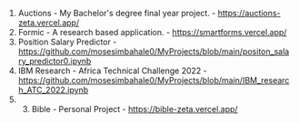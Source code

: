 1. Auctions - My Bachelor's degree final year project. - https://auctions-zeta.vercel.app/
2. Formic - A research based application. - https://smartforms.vercel.app/
3. Position Salary Predictor -https://github.com/mosesimbahale0/MyProjects/blob/main/positon_salary_predictor0.ipynb 
4. IBM Research - Africa Technical Challenge 2022 - https://github.com/mosesimbahale0/MyProjects/blob/main/IBM_research_ATC_2022.ipynb
5. 3. Bible - Personal Project - https://bible-zeta.vercel.app/

   
